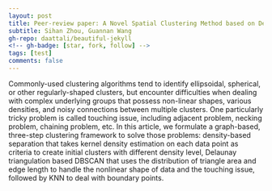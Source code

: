 ```yaml
---
layout: post
title: Peer-review paper: A Novel Spatial Clustering Method based on Delaunay Triangulation and Kernel Density
subtitle: Sihan Zhou, Guannan Wang
gh-repo: daattali/beautiful-jekyll
<!-- gh-badge: [star, fork, follow] -->
tags: [test]
comments: false
---
```



Commonly-used clustering algorithms tend to identify ellipsoidal, spherical, or other regularly-shaped clusters, but encounter difficulties when dealing with complex underlying groups that possess non-linear shapes, various densities, and noisy connections between multiple clusters. One particularly tricky problem is called touching issue, including adjacent problem, necking problem, chaining problem, etc. In this article, we formulate a graph-based, three-step clustering framework to solve those problems: density-based separation that takes kernel density estimation on each data point as criteria to create initial clusters with different density level, Delaunay triangulation based DBSCAN that uses the distribution of triangle area and edge length to handle the nonlinear shape of data and the touching issue, followed by KNN to deal with boundary points. 
